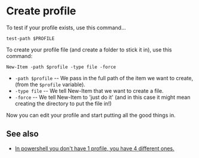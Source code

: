 ﻿# Create profile

To test if your profile exists, use this command...

	test-path $PROFILE

To create your profile file (and create a folder to stick it in), use this command:

	New-Item -path $profile -type file -force

- `-path $profile` -- We pass in the full path of the item we want to create, (from the `$profile` variable).
- `-type file` -- We tell New-Item that we want to create a file.
- `-force` -- We tell New-Item to 'just do it' (and in this case it might mean creating the directory to put the file in!)

Now you can edit your profile and start putting all the good things in.

## See also

- [In powershell you don't have 1 profile, you have 4 different ones.](profile_4_different_ones.md)